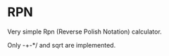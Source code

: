 # RPN
Very simple Rpn (Reverse Polish Notation) calculator. 

Only -+-*/ and sqrt are implemented. 
